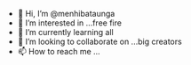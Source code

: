 - 👋 Hi, I’m @menhibataunga
- 👀 I’m interested in ...free fire
- 🌱 I’m currently learning all
- 💞️ I’m looking to collaborate on ...big creators 
- 📫 How to reach me ...

<!---
menhibataunga/menhibataunga is a ✨ special ✨ repository because its `README.md` (this file) appears on your GitHub profile.
You can click the Preview link to take a look at your changes.
--->
